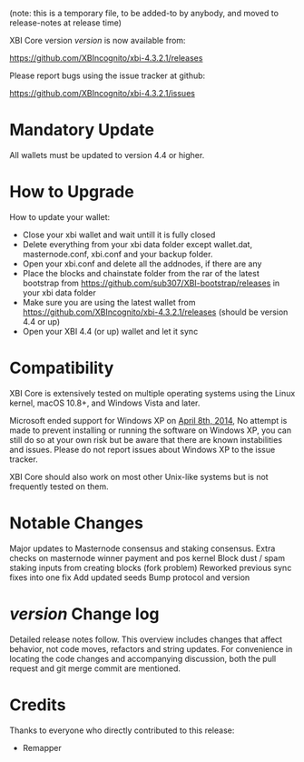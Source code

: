 (note: this is a temporary file, to be added-to by anybody, and moved to release-notes at release time)

XBI Core version *version* is now available from:

  <https://github.com/XBIncognito/xbi-4.3.2.1/releases>

Please report bugs using the issue tracker at github:

  <https://github.com/XBIncognito/xbi-4.3.2.1/issues>

Mandatory Update
==============

All wallets must be updated to version 4.4 or higher.

How to Upgrade
==============

How to update your wallet:
- Close your xbi wallet and wait untill it is fully closed
- Delete everything from your xbi data folder except wallet.dat, masternode.conf, xbi.conf and your backup folder.
- Open your xbi.conf and delete all the addnodes, if there are any
- Place the blocks and chainstate folder from the rar of the latest bootstrap from https://github.com/sub307/XBI-bootstrap/releases in your xbi data folder
- Make sure you are using the latest wallet from https://github.com/XBIncognito/xbi-4.3.2.1/releases (should be version 4.4 or up)
- Open your XBI 4.4 (or up) wallet and let it sync

Compatibility
==============

XBI Core is extensively tested on multiple operating systems using
the Linux kernel, macOS 10.8+, and Windows Vista and later.

Microsoft ended support for Windows XP on [April 8th, 2014](https://www.microsoft.com/en-us/WindowsForBusiness/end-of-xp-support),
No attempt is made to prevent installing or running the software on Windows XP, you
can still do so at your own risk but be aware that there are known instabilities and issues.
Please do not report issues about Windows XP to the issue tracker.

XBI Core should also work on most other Unix-like systems but is not
frequently tested on them.

Notable Changes
===============

Major updates to Masternode consensus and staking consensus.
Extra checks on masternode winner payment and pos kernel
Block dust / spam staking inputs from creating blocks (fork problem)
Reworked previous sync fixes into one fix
Add updated seeds
Bump protocol and version

*version* Change log
=================

Detailed release notes follow. This overview includes changes that affect
behavior, not code moves, refactors and string updates. For convenience in locating
the code changes and accompanying discussion, both the pull request and
git merge commit are mentioned.


Credits
=======

Thanks to everyone who directly contributed to this release:
- Remapper


